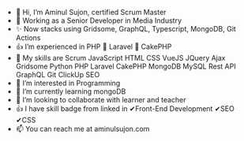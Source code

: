 - 👋 Hi, I’m Aminul Sujon, certified Scrum Master
- 🧸 Working as a Senior Developer in Media Industry
- ✨ Now stacks using  Gridsome, GraphQL, Typescript, MongoDB, Git Actions 
- 👍 I’m experienced in PHP 💖 Laravel 💖 CakePHP 
- 🌱 My skills are Scrum JavaScript HTML CSS VueJS JQuery Ajax Gridsome Python PHP Laravel CakePHP MongoDB MySQL Rest API GraphQL Git ClickUp SEO
- 👀 I’m interested in Programming
- 🌱 I’m currently learning mongoDB
- 💞️ I’m looking to collaborate with learner and teacher
- 👍 I have skill badge from linked in ✔Front-End Development ✔SEO ✔CSS
- 📫 You can reach me at aminulsujon.com

<!---
aminulsujon/aminulsujon is a ✨ special ✨ repository because its `README.md` (this file) appears on your GitHub profile.
You can click the Preview link to take a look at your changes.
--->
